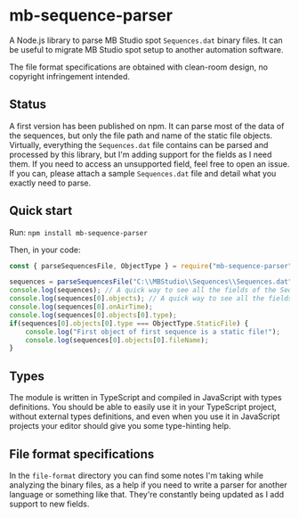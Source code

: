 # mb-sequence-parser

A Node.js library to parse MB Studio spot `Sequences.dat` binary files. It can be useful to migrate MB Studio spot setup to another automation software.

The file format specifications are obtained with clean-room design, no copyright infringement intended.

## Status

A first version has been published on npm. It can parse most of the data of the sequences, but only the file path and name of the static file objects.
Virtually, everything the `Sequences.dat` file contains can be parsed and processed by this library, but I'm adding support for the fields as I need them.
If you need to access an unsupported field, feel free to open an issue. If you can, please attach a sample `Sequences.dat` file and detail what you exactly need to parse.

## Quick start

Run: `npm install mb-sequence-parser`

Then, in your code:
```javascript
const { parseSequencesFile, ObjectType } = require("mb-sequence-parser");

sequences = parseSequencesFile("C:\\MBStudio\\Sequences\\Sequences.dat");
console.log(sequences); // A quick way to see all the fields of the Sequence object
console.log(sequences[0].objects); // A quick way to see all the fields of the SequenceObject object
console.log(sequences[0].onAirTime);
console.log(sequences[0].objects[0].type);
if(sequences[0].objects[0].type === ObjectType.StaticFile) {
    console.log("First object of first sequence is a static file!");
    console.log(sequences[0].objects[0].fileName);
}
```

## Types
The module is written in TypeScript and compiled in JavaScript with types definitions. You should be able to easily use it in your TypeScript project, without external types definitions, and even when you use it in JavaScript projects your editor should give you some type-hinting help.

## File format specifications
In the `file-format` directory you can find some notes I'm taking while analyzing the binary files, as a help if you need to write a parser for another language or something like that.
They're constantly being updated as I add support to new fields.
